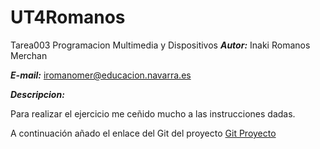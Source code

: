 # UT4Romanos
Tarea003 Programacion Multimedia y Dispositivos
***Autor:*** Inaki Romanos Merchan

***E-mail:*** iromanomer@educacion.navarra.es

***Descripcion:*** 

Para realizar el ejercicio me ceñido mucho a las instrucciones dadas. 

A continuación añado el enlace del Git del proyecto [Git Proyecto](https://github.com/inakiRomanos/UT3Romanos.git)
